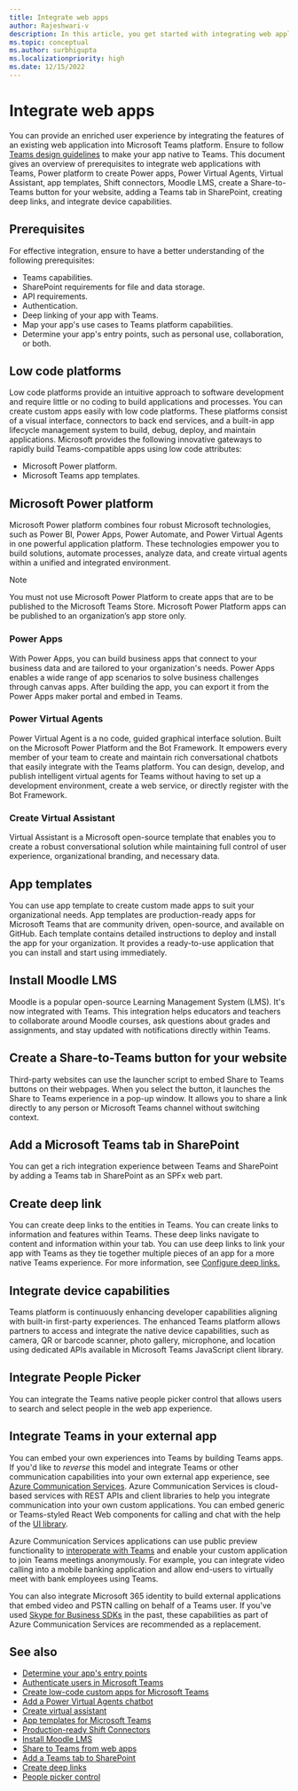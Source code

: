 ```yaml
---
title: Integrate web apps
author: Rajeshwari-v
description: In this article, you get started with integrating web applications and device capabilities with Microsoft Teams app. Power platform to create Power apps, Power Virtual Agents, Virtual Assistant, app templates, Shift connectors, Moodle LMS.
ms.topic: conceptual
ms.author: surbhigupta
ms.localizationpriority: high
ms.date: 12/15/2022
---
```


# Integrate web apps

You can provide an enriched user experience by integrating the features of an existing web application into Microsoft Teams platform. Ensure to follow [Teams design guidelines](~/concepts/design/understand-use-cases.md) to make your app native to Teams.
This document gives an overview of prerequisites to integrate web applications with Teams, Power platform to create Power apps, Power Virtual Agents, Virtual Assistant, app templates, Shift connectors, Moodle LMS, create a Share-to-Teams button for your website, adding a Teams tab in SharePoint, creating deep links, and integrate device capabilities.

## Prerequisites

For effective integration, ensure to have a better understanding of the following prerequisites:

* Teams capabilities.
* SharePoint requirements for file and data storage.
* API requirements.
* Authentication.
* Deep linking of your app with Teams.
* Map your app's use cases to Teams platform capabilities.
* Determine your app's entry points, such as personal use, collaboration, or both.

## Low code platforms

Low code platforms provide an intuitive approach to software development and require little or no coding to build applications and processes. You can create custom apps easily with low code platforms. These platforms consist of a visual interface, connectors to back end services, and a built-in app lifecycle management system to build, debug, deploy, and maintain applications. Microsoft provides the following innovative gateways to rapidly build Teams-compatible apps using low code attributes:

* Microsoft Power platform.
* Microsoft Teams app templates.

## Microsoft Power platform

Microsoft Power platform combines four robust Microsoft technologies, such as Power BI, Power Apps, Power Automate, and Power Virtual Agents in one powerful application platform. These technologies empower you to build solutions, automate processes, analyze data, and create virtual agents within a unified and integrated environment.

>[!NOTE]
>You must not use Microsoft Power Platform to create apps that are to be published to the Microsoft Teams Store. Microsoft Power Platform apps can be published to an organization’s app store only.

### Power Apps

With Power Apps, you can build business apps that connect to your business data and are tailored to your organization's needs. Power Apps enables a wide range of app scenarios to solve business challenges through canvas apps. After building the app, you can export it from the Power Apps maker portal and embed in Teams.

### Power Virtual Agents

Power Virtual Agent is a no code, guided graphical interface solution. Built on the Microsoft Power Platform and the Bot Framework. It empowers every member of your team to create and maintain rich conversational chatbots that easily integrate with the Teams platform. You can design, develop, and publish intelligent virtual agents for Teams without having to set up a development environment, create a web service, or directly register with the Bot Framework.

### Create Virtual Assistant

Virtual Assistant is a Microsoft open-source template that enables you to create a robust conversational solution while maintaining full control of user experience, organizational branding, and necessary data.

## App templates

You can use app template to create custom made apps to suit your organizational needs. App templates are production-ready apps for Microsoft Teams that are community driven, open-source, and available on GitHub. Each template contains detailed instructions to deploy and install the app for your organization. It provides a ready-to-use application that you can install and start using immediately.

## Install Moodle LMS

Moodle is a popular open-source Learning Management System (LMS). It's now integrated with Teams. This integration helps educators and teachers to collaborate around Moodle courses, ask questions about grades and assignments, and stay updated with notifications directly within Teams.

## Create a Share-to-Teams button for your website

Third-party websites can use the launcher script to embed Share to Teams buttons on their webpages. When you select the button, it launches the Share to Teams experience in a pop-up window. It allows you to share a link directly to any person or Microsoft Teams channel without switching context.

## Add a Microsoft Teams tab in SharePoint

You can get a rich integration experience between Teams and SharePoint by adding a Teams tab in SharePoint as an SPFx web part.

## Create deep link

You can create deep links to the entities in Teams. You can create links to information and features within Teams. These deep links navigate to content and information within your tab. You can use deep links to link your app with Teams as they tie together multiple pieces of an app for a more native Teams experience. For more information, see [Configure deep links.](../concepts/build-and-test/deep-links.md)

## Integrate device capabilities

Teams platform is continuously enhancing developer capabilities aligning with built-in first-party experiences. The enhanced Teams platform allows partners to access and integrate the native device capabilities, such as camera, QR or barcode scanner, photo gallery, microphone, and location using dedicated APIs available in Microsoft Teams JavaScript client library.

## Integrate People Picker

You can integrate the Teams native people picker control that allows users to search and select people in the web app experience.

## Integrate Teams in your external app

You can embed your own experiences into Teams by building Teams apps. If you'd like to *reverse* this model and integrate Teams or other communication capabilities into your own external app experience, see [Azure Communication Services](/azure/communication-services/overview). Azure Communication Services is cloud-based services with REST APIs and client libraries to help you integrate communication into your own custom applications. You can embed generic or Teams-styled React Web components for calling and chat with the help of the [UI library](https://azure.github.io/communication-ui-library/).

Azure Communication Services applications can use public preview functionality to [interoperate with Teams](/azure/communication-services/concepts/teams-interop) and enable your custom application to join Teams meetings anonymously. For example, you can integrate video calling into a mobile banking application and allow end-users to virtually meet with bank employees using Teams.

You can also integrate Microsoft 365 identity to build external applications that embed video and PSTN calling on behalf of a Teams user. If you've used [Skype for Business SDKs](/skype-sdk/appsdk/skypeappsdk) in the past, these capabilities as part of Azure Communication Services are recommended as a replacement.

## See also

* [Determine your app's entry points](~/concepts/extensibility-points.md)
* [Authenticate users in Microsoft Teams](../concepts/authentication/authentication.md)
* [Create low-code custom apps for Microsoft Teams](~/samples/teams-low-code-solutions.md)
* [Add a Power Virtual Agents chatbot](~/bots/how-to/add-power-virtual-agents-bot-to-teams.md)
* [Create virtual assistant](~/samples/virtual-assistant.md)
* [App templates for Microsoft Teams](~/samples/app-templates.md)
* [Production-ready Shift Connectors](~/samples/shifts-wfm-connectors.md)
* [Install Moodle LMS](~/resources/moodleinstructions.md)
* [Share to Teams from web apps](~/concepts/build-and-test/share-to-teams-from-web-apps.md)
* [Add a Teams tab to SharePoint](~/tabs/how-to/tabs-in-sharepoint.md)
* [Create deep links](~/concepts/build-and-test/deep-links.md)
* [People picker control](~/concepts/device-capabilities/people-picker-capability.md)
